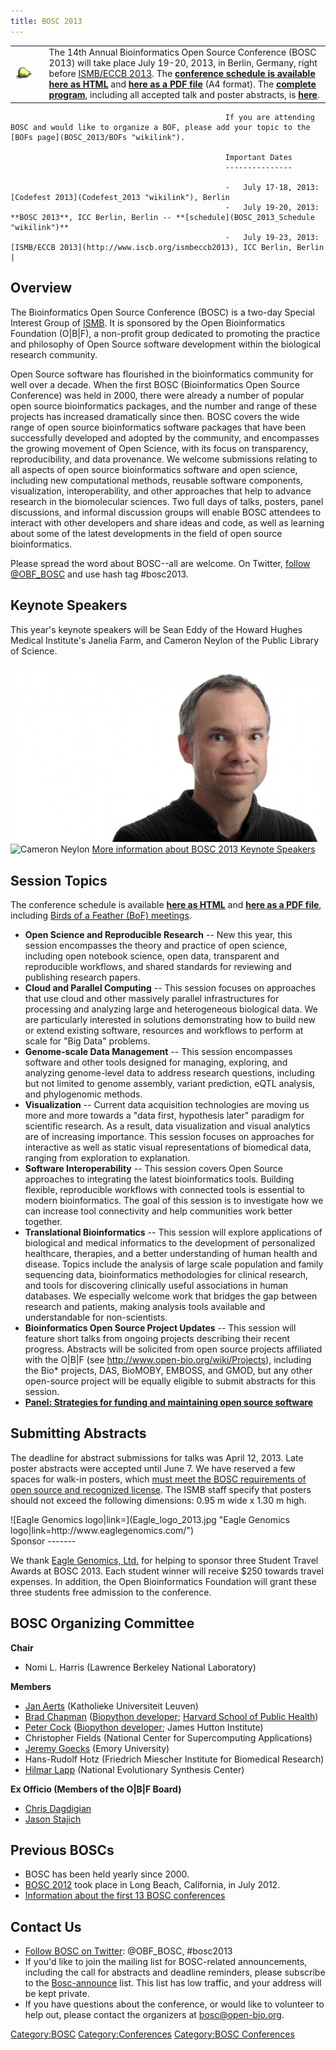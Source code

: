 ```yaml
---
title: BOSC 2013
---
```


|                                            |     |                                                                                                                                                                                                                                                                                                                                                                                                                                                                                                                                                                               |
|--------------------------------------------|-----|-------------------------------------------------------------------------------------------------------------------------------------------------------------------------------------------------------------------------------------------------------------------------------------------------------------------------------------------------------------------------------------------------------------------------------------------------------------------------------------------------------------------------------------------------------------------------------|
| ![The Bosc Pear](Pear.png "The Bosc Pear") |     | The 14th Annual Bioinformatics Open Source Conference (BOSC 2013) will take place July 19-20, 2013, in Berlin, Germany, right before [ISMB/ECCB 2013](http://www.iscb.org/ismbeccb2013). The **[conference schedule is available here as HTML](BOSC_2013_Schedule "wikilink")** and **[ here as a PDF file](Media:BOSC2013_schedule.pdf "wikilink")** (A4 format). The **[complete program](http://www.open-bio.org/bosc2013/BOSC2013-program.pdf)**, including all accepted talk and poster abstracts, is **[here](http://www.open-bio.org/bosc2013/BOSC2013-program.pdf)**. 
                                                                                                                                                                                                                                                                                                                                                                                                                                                                                                                                                                                                                                   
                                                    If you are attending BOSC and would like to organize a BOF, please add your topic to the [BOFs page](BOSC_2013/BOFs "wikilink").                                                                                                                                                                                                                                                                                                                                                                                                                                               
                                                                                                                                                                                                                                                                                                                                                                                                                                                                                                                                                                                                                                   
                                                    Important Dates                                                                                                                                                                                                                                                                                                                                                                                                                                                                                                                                                                
                                                    ---------------                                                                                                                                                                                                                                                                                                                                                                                                                                                                                                                                                                
                                                                                                                                                                                                                                                                                                                                                                                                                                                                                                                                                                                                                                   
                                                    -   July 17-18, 2013: [Codefest 2013](Codefest_2013 "wikilink"), Berlin                                                                                                                                                                                                                                                                                                                                                                                                                                                                                                        
                                                    -   July 19-20, 2013: **BOSC 2013**, ICC Berlin, Berlin -- **[schedule](BOSC_2013_Schedule "wikilink")**                                                                                                                                                                                                                                                                                                                                                                                                                                                                       
                                                    -   July 19-23, 2013: [ISMB/ECCB 2013](http://www.iscb.org/ismbeccb2013), ICC Berlin, Berlin                                                                                                                                                                                                                                                                                                                                                                                                                                                                                   |

Overview
--------

The Bioinformatics Open Source Conference (BOSC) is a two-day Special
Interest Group of [ISMB](http://www.iscb.org/ismbeccb2013). It is
sponsored by the Open Bioinformatics Foundation (O|B|F), a non-profit
group dedicated to promoting the practice and philosophy of Open Source
software development within the biological research community.

Open Source software has flourished in the bioinformatics community for
well over a decade. When the first BOSC (Bioinformatics Open Source
Conference) was held in 2000, there were already a number of popular
open source bioinformatics packages, and the number and range of these
projects has increased dramatically since then. BOSC covers the wide
range of open source bioinformatics software packages that have been
successfully developed and adopted by the community, and encompasses the
growing movement of Open Science, with its focus on transparency,
reproducibility, and data provenance. We welcome submissions relating to
all aspects of open source bioinformatics software and open science,
including new computational methods, reusable software components,
visualization, interoperability, and other approaches that help to
advance research in the biomolecular sciences. Two full days of talks,
posters, panel discussions, and informal discussion groups will enable
BOSC attendees to interact with other developers and share ideas and
code, as well as learning about some of the latest developments in the
field of open source bioinformatics.

Please spread the word about BOSC--all are welcome. On Twitter, [follow
@OBF\_BOSC](https://twitter.com/OBF_BOSC) and use hash tag \#bosc2013.

Keynote Speakers
----------------

This year's keynote speakers will be Sean Eddy of the Howard Hughes
Medical Institute's Janelia Farm, and Cameron Neylon of the Public
Library of Science.

![Sean Eddy](SeanEddy.jpg "fig:Sean Eddy") ![Cameron
Neylon](Neylon.jpg "fig:Cameron Neylon") [More information about BOSC
2013 Keynote Speakers](BOSC_Keynote_Speakers "wikilink")

Session Topics
--------------

The conference schedule is available **[here as
HTML](BOSC_2013_Schedule "wikilink")** and **[ here as a PDF
file](Media:BOSC2013_schedule.pdf "wikilink")**, including [Birds of a
Feather (BoF) meetings](BOSC_2013/BOFs "wikilink").

-   **Open Science and Reproducible Research** -- New this year, this
    session encompasses the theory and practice of open science,
    including open notebook science, open data, transparent and
    reproducible workflows, and shared standards for reviewing and
    publishing research papers.
-   **Cloud and Parallel Computing** -- This session focuses on
    approaches that use cloud and other massively parallel
    infrastructures for processing and analyzing large and heterogeneous
    biological data. We are particularly interested in solutions
    demonstrating how to build new or extend existing software,
    resources and workflows to perform at scale for "Big Data" problems.
-   **Genome-scale Data Management** -- This session encompasses
    software and other tools designed for managing, exploring, and
    analyzing genome-level data to address research questions, including
    but not limited to genome assembly, variant prediction, eQTL
    analysis, and phylogenomic methods.
-   **Visualization** -- Current data acquisition technologies are
    moving us more and more towards a "data first, hypothesis later"
    paradigm for scientific research. As a result, data visualization
    and visual analytics are of increasing importance. This session
    focuses on approaches for interactive as well as static visual
    representations of biomedical data, ranging from exploration
    to explanation.
-   **Software Interoperability** -- This session covers Open Source
    approaches to integrating the latest bioinformatics tools. Building
    flexible, reproducible workflows with connected tools is essential
    to modern bioinformatics. The goal of this session is to investigate
    how we can increase tool connectivity and help communities work
    better together.
-   **Translational Bioinformatics** -- This session will explore
    applications of biological and medical informatics to the
    development of personalized healthcare, therapies, and a better
    understanding of human health and disease. Topics include the
    analysis of large scale population and family sequencing data,
    bioinformatics methodologies for clinical research, and tools for
    discovering clinically useful associations in human databases. We
    especially welcome work that bridges the gap between research and
    patients, making analysis tools available and understandable
    for non-scientists.
-   **Bioinformatics Open Source Project Updates** -- This session will
    feature short talks from ongoing projects describing their
    recent progress. Abstracts will be solicited from open source
    projects affiliated with the O|B|F (see
    <http://www.open-bio.org/wiki/Projects>), including the Bio\*
    projects, DAS, BioMOBY, EMBOSS, and GMOD, but any other open-source
    project will be equally eligible to submit abstracts for
    this session.
-   **[Panel: Strategies for funding and maintaining open source
    software](BOSC_Panel_2013 "wikilink")**

Submitting Abstracts
--------------------

The deadline for abstract submissions for talks was April 12, 2013. Late
poster abstracts were accepted until June 7. We have reserved a few
spaces for walk-in posters, which [must meet the BOSC requirements of
open source and recognized
license](BOSC_Abstract_Submission "wikilink"). The ISMB staff specify
that posters should not exceed the following dimensions: 0.95 m wide x
1.30 m high.

<div style="float:right; background-color: #FFFFFF">
![Eagle Genomics
logo|link=<http://www.eaglegenomics.com/>](Eagle_logo_2013.jpg "Eagle Genomics logo|link=http://www.eaglegenomics.com/")

</div>
Sponsor
-------

We thank [Eagle Genomics, Ltd.](http://www.eaglegenomics.com/) for
helping to sponsor three Student Travel Awards at BOSC 2013. Each
student winner will receive $250 towards travel expenses. In addition,
the Open Bioinformatics Foundation will grant these three students free
admission to the conference.

BOSC Organizing Committee
-------------------------

**Chair**

-   Nomi L. Harris (Lawrence Berkeley National Laboratory)

**Members**

-   [Jan Aerts](http://www.esat.kuleuven.be/scd/person.php?persid=473)
    (Katholieke Universiteit Leuven)
-   [Brad Chapman](http://bcbio.wordpress.com) ([Biopython
    developer](http://biopython.org); [Harvard School of Public
    Health](http://compbio.sph.harvard.edu/chb/))
-   [Peter Cock](http://www.scri.ac.uk/staff/petercock) ([Biopython
    developer](http://biopython.org); James Hutton Institute)
-   Christopher Fields (National Center for Supercomputing Applications)
-   [Jeremy Goecks](http://bx.mathcs.emory.edu/people/jeremy/)
    (Emory University)
-   Hans-Rudolf Hotz (Friedrich Miescher Institute for
    Biomedical Research)
-   [Hilmar Lapp](http://www.bioperl.org/wiki/Hilmar_Lapp) (National
    Evolutionary Synthesis Center)

**Ex Officio (Members of the O|B|F Board)**

-   [Chris Dagdigian](http://www.bioperl.org/wiki/Chris_Dagdigian)
-   [Jason Stajich](http://www.bioperl.org/wiki/Jason_Stajich)

Previous BOSCs
--------------

-   BOSC has been held yearly since 2000.
-   [BOSC 2012](BOSC_2012 "wikilink") took place in Long Beach,
    California, in July 2012.
-   [ Information about the first 13 BOSC
    conferences](Past_BOSC_conferences "wikilink")

Contact Us
----------

-   [Follow BOSC on Twitter](http://twitter.com/#!/BOSC2012):
    @OBF\_BOSC, \#bosc2013
-   If you'd like to join the mailing list for BOSC-related
    announcements, including the call for abstracts and deadline
    reminders, please subscribe to the
    [Bosc-announce](http://lists.open-bio.org/mailman/listinfo/bosc-announce) list.
    This list has low traffic, and your address will be kept private.
-   If you have questions about the conference, or would like to
    volunteer to help out, please contact the organizers at
    <bosc@open-bio.org>.

<Category:BOSC> <Category:Conferences> [Category:BOSC
Conferences](Category:BOSC_Conferences "wikilink")
